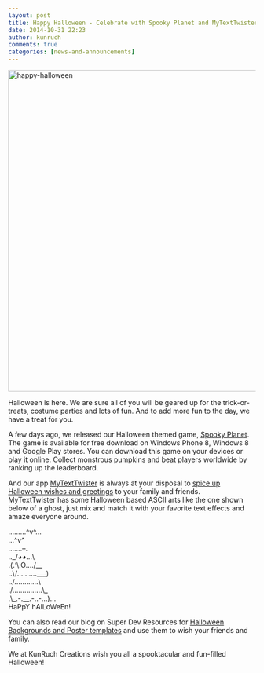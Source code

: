 ```yaml
---
layout: post
title: Happy Halloween - Celebrate with Spooky Planet and MyTextTwister
date: 2014-10-31 22:23
author: kunruch
comments: true
categories: [news-and-announcements]
---
```

<a href="http://kunruchcreations.com/wp-content/uploads/2014/10/happy-halloween.jpg"><img class="aligncenter size-full wp-image-1559" src="http://kunruchcreations.com/wp-content/uploads/2014/10/happy-halloween.jpg" alt="happy-halloween" width="700" height="655" /></a>

Halloween is here. We are sure all of you will be geared up for the trick-or-treats, costume parties and lots of fun. And to add more fun to the day, we have a treat for you.

A few days ago, we released our Halloween themed game, <a href="http://apps.kunruchcreations.com/spooky_planet" target="_blank">Spooky Planet</a>. The game is available for free download on Windows Phone 8, Windows 8 and Google Play stores. You can download this game on your devices or play it online. Collect monstrous pumpkins and beat players worldwide by ranking up the leaderboard.

And our app <a href="http://apps.kunruchcreations.com/mytexttwister" target="_blank">MyTextTwister</a> is always at your disposal to <a title="Spice up your Halloween wishes and pranks with new and interesting text effects of MyTextTwister" href="http://kunruchcreations.com/spice-halloween-pranks-new-interesting-text-effects-mytexttwister/">spice up Halloween wishes and greetings</a> to your family and friends. MyTextTwister has some Halloween based ASCII arts like the one shown below of a ghost, just mix and match it with your favorite text effects and amaze everyone around.


<p>
………^v^…<br/>
...^v^<br/>
…….–.<br/>
.._/◕◕…\<br/>
.(.‘\.O…./__<br/>
..\/……….___)<br/>
../…………\<br/>
./……………\_<br/>
.\_.-.__.-..-…)…<br/>
HaPpY hAlLoWeEn!
</p>

You can also read our blog on Super Dev Resources for <a href="http://superdevresources.com/free-halloween-backgrounds-poster-templates/" target="_blank">Halloween Backgrounds and Poster templates</a> and use them to wish your friends and family.

We at KunRuch Creations wish you all a spooktacular and fun-filled Halloween!
